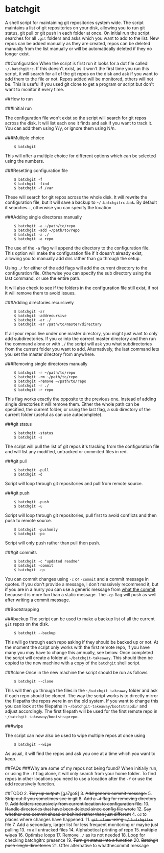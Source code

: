 batchgit
========

A shell script for maintaining git repositories system wide. The script maintains a list of git repositories on your disk, allowing you to run git status, git pull or git push in each folder at once. On initial run the script searches for all `.git` folders and asks which you want to add to the list. New repos can be added manually as they are created, repos can be deleted manually from the list manually or will be automatically deleted if they no longer exist.

##Configuration
When the script is first run it looks for a dot file called `~/.batchgitrc`. If this doesn't exist, as it won't the first time you run this script, it will search for all of the git repos on the disk and ask if you want to add them to the file or not. Repos added will be monitored, others will not be. This is useful if you used git clone to get a program or script but don't want to monitor it every time.

##How to run

###Initial run

The configuration file won't exist so the script will search for git repos across the disk. It will list each one it finds and ask if you want to track it. You can add them using Y/y, or ignore them using N/n.

###Multiple choice

        $ batchgit

This will offer a multiple choice for different options which can be selected using the numbers.

###Resetting configuration file

        $ batchgit -f
        $ batchgit -find
        $ batchgit -f /var

These will search for git repos across the whole disk. It will rewrite the configuration file, but it will save a backup to `~/.batchgitrc.bak`. By default it searches `~`, otherwise you can specify the location.

###Adding single directores manually

        $ batchgit -a ~/path/to/repo
        $ batchgit -add ~/path/to/repo
        $ batchgit -a ./
        $ batchgit -a repo 

The use of the `-a` flag will append the directory to the configuration file. This option will make the configuration file if it doesn't already exist, allowing you to manually add dirs rather than go through the setup. 

Using `./` for either of the add flags will add the current directory to the configuration file. Otherwise you can specify the sub directory using the last command, or use the entire path.

It will also check to see if the folders in the configuration file still exist, if not it will remove them to avoid issues. 

###Adding directories recursively

        $ batchgit -ar
        $ batchgit -addrecursive
        $ batchgit -ar ./
        $ batchgit -ar /path/to/master/directory

If all your repos live under one master directory, you might just want to only add subdirectories. If you `cd` into the correct master directory and then run the command alone or with `./` the script will ask you what subdirectories from the current folder you want to add. Alternatively, the last command lets you set the master directory from anywhere.

###Removing single directores manually

        $ batchgit -r ~/path/to/repo
        $ batchgit -rm ~/path/to/repo
        $ batchgit -remove ~/path/to/repo
        $ batchgit -r ./
        $ batchgit -r repo

This flag works exactly the opposite to the previous one. Instead of adding single directories it will remove them. Either the whole path can be specified, the current folder, or using the last flag, a sub directory of the current folder (useful as can use autocomplete).

###git status

        $ batchgit -status
        $ batchgit -s

The script will pull the list of git repos it's tracking from the configuration file and will list any modified, untracked or commited files in red.

###git pull

        $ batchgit -pull
        $ batchgit -d

Script will loop through git repositories and pull from remote source.

###git push

        $ batchgit -push
        $ batchgit -u

Script will loop through git repositories, pull first to avoid conflicts and then push to remote source.

        $ batchgit -pushonly
        $ batchgit -po

Script will only push rather than pull then push.

###git commits

        $ batchgit -c "updated readme"
        $ batchgit -commit
        $ batchgit -cp

You can commit changes using `-c` or `-commit` and a commit message in quotes. If you don't provide a message, I don't massively recommend it, but if you are in a hurry you can use a generic message from [what the commit](http://whatthecommit.com/) because it is more fun than a static message. The `-cp` flag will push as well after writing a commit message.

##Bootstrapping

###backup
The script can be used to make a backup list of all the current `git` repos on the disk. 

        $ batchgit --backup

This will go through each repo asking if they should be backed up or not. At the moment the script only works with the first remote repo, if you have many you may have to change this amnually, see below. Once completed the script will create a folder at `~/batchgit-takeaway`. This should then be copied to the new machine with a copy of the `batchgit` shell script. 

###clone
Once in the new machine the script should be run as follows

        $ batchgit --clone

This will then go through the files in the `~/batchgit-takeaway` folder and ask if each repo should be cloned. The way the script works is to directly mirror the filepaths the repos were in on the old system. If you want to change this you can look at the filepaths in `~/batchgit-takeaway/bootstrapdir` and adjust accordingly. The first filepath will be used for the first remote repo in `~/batchgit-takeaway/bootstraprepo`.

###wipe

The script can now also be used to wipe multiple repos at once using

        $ batchgit --wipe

As usual, it will find the repos and ask you one at a time which you want to keep.

##FAQs
###Why are some of my repos not being found?
When initially run, or using the `-f` flag alone, it will only search from your home folder. To find repos in other locations you need to use a location after the `-f` or use the add recursively function. 

##TODO
2. ~~Tidy up output.~~ [ga7go8]
3. ~~Add generic commit message.~~
5. ~~Strip out # you sometimes see in git~~
8. ~~Add a `-d` flag for removing directory~~
9. ~~Add folders recursively from current location to configuration file.~~
10. ~~Handle directories that have been deleted since config file wrote~~
12. ~~Say whether one commit ahead or behind rather than just different~~
4. `cd` to places where changes have happened.
11. ~~`git clone` using `~/.batchgitrc` file~~
7. Add a secondary, larger list for less frequent monitoring or maybe just pulling
13. `rm` all untracked files
14. Alphabetical printing of repo
15. ~~multiple wipes~~
16. Optimise loops
17. Remove `./` as its not needed
18. Loop for checking batchgitrc presence
19. ~~Turn git status into a function~~
20. ~~Batchgit push single directories~~
21. Offer alternative to whatthecommit message
